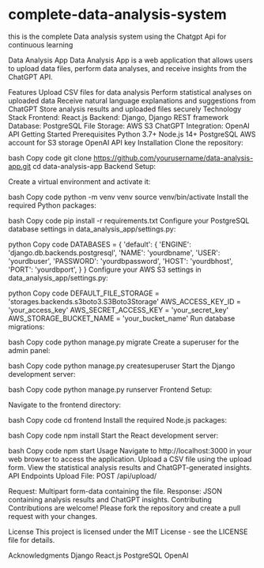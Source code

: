 # complete-data-analysis-system
this is the complete Data analysis system using the Chatgpt Api for continuous learning

Data Analysis App
Data Analysis App is a web application that allows users to upload data files, perform data analyses, and receive insights from the ChatGPT API.

Features
Upload CSV files for data analysis
Perform statistical analyses on uploaded data
Receive natural language explanations and suggestions from ChatGPT
Store analysis results and uploaded files securely
Technology Stack
Frontend: React.js
Backend: Django, Django REST framework
Database: PostgreSQL
File Storage: AWS S3
ChatGPT Integration: OpenAI API
Getting Started
Prerequisites
Python 3.7+
Node.js 14+
PostgreSQL
AWS account for S3 storage
OpenAI API key
Installation
Clone the repository:

bash
Copy code
git clone https://github.com/yourusername/data-analysis-app.git
cd data-analysis-app
Backend Setup:

Create a virtual environment and activate it:

bash
Copy code
python -m venv venv
source venv/bin/activate
Install the required Python packages:

bash
Copy code
pip install -r requirements.txt
Configure your PostgreSQL database settings in data_analysis_app/settings.py:

python
Copy code
DATABASES = {
    'default': {
        'ENGINE': 'django.db.backends.postgresql',
        'NAME': 'yourdbname',
        'USER': 'yourdbuser',
        'PASSWORD': 'yourdbpassword',
        'HOST': 'yourdbhost',
        'PORT': 'yourdbport',
    }
}
Configure your AWS S3 settings in data_analysis_app/settings.py:

python
Copy code
DEFAULT_FILE_STORAGE = 'storages.backends.s3boto3.S3Boto3Storage'
AWS_ACCESS_KEY_ID = 'your_access_key'
AWS_SECRET_ACCESS_KEY = 'your_secret_key'
AWS_STORAGE_BUCKET_NAME = 'your_bucket_name'
Run database migrations:

bash
Copy code
python manage.py migrate
Create a superuser for the admin panel:

bash
Copy code
python manage.py createsuperuser
Start the Django development server:

bash
Copy code
python manage.py runserver
Frontend Setup:

Navigate to the frontend directory:

bash
Copy code
cd frontend
Install the required Node.js packages:

bash
Copy code
npm install
Start the React development server:

bash
Copy code
npm start
Usage
Navigate to http://localhost:3000 in your web browser to access the application.
Upload a CSV file using the upload form.
View the statistical analysis results and ChatGPT-generated insights.
API Endpoints
Upload File: POST /api/upload/

Request: Multipart form-data containing the file.
Response: JSON containing analysis results and ChatGPT insights.
Contributing
Contributions are welcome! Please fork the repository and create a pull request with your changes.

License
This project is licensed under the MIT License - see the LICENSE file for details.

Acknowledgments
Django
React.js
PostgreSQL
OpenAI
